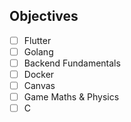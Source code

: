 ## Objectives 
- [ ] Flutter
- [ ] Golang
- [ ] Backend Fundamentals
- [ ] Docker
- [ ] Canvas
- [ ] Game Maths & Physics
- [ ] C
<!---
khunsai06/khunsai06 is a ✨ special ✨ repository because its `README.md` (this file) appears on your GitHub profile.
You can click the Preview link to take a look at your changes.
--->
